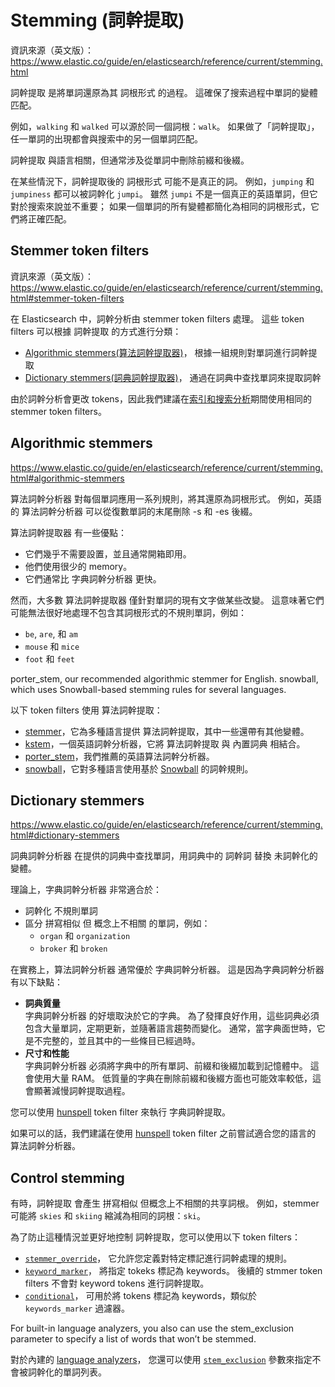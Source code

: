 # Stemming (詞幹提取)

資訊來源（英文版）： https://www.elastic.co/guide/en/elasticsearch/reference/current/stemming.html

詞幹提取 是將單詞還原為其 詞根形式 的過程。 
這確保了搜索過程中單詞的變體匹配。

例如，`walking` 和 `walked` 可以源於同一個詞根：`walk`。 
如果做了「詞幹提取」，任一單詞的出現都會與搜索中的另一個單詞匹配。

詞幹提取 與語言相關，但通常涉及從單詞中刪除前綴和後綴。

在某些情況下，詞幹提取後的 詞根形式 可能不是真正的詞。 
例如，`jumping` 和 `jumpiness` 都可以被詞幹化 `jumpi`。 
雖然 `jumpi` 不是一個真正的英語單詞，但它對於搜索來說並不重要； 如果一個單詞的所有變體都簡化為相同的詞根形式，它們將正確匹配。

## Stemmer token filters

資訊來源（英文版）： https://www.elastic.co/guide/en/elasticsearch/reference/current/stemming.html#stemmer-token-filters

在 Elasticsearch 中，詞幹分析由 stemmer token filters 處理。 
這些 token filters 可以根據 詞幹提取 的方式進行分類：

* [Algorithmic stemmers(算法詞幹提取器)](#algorithmic-stemmers)，
  根據一組規則對單詞進行詞幹提取
* [Dictionary stemmers(詞典詞幹提取器)](#dictionary-stemmers)，
  通過在詞典中查找單詞來提取詞幹

由於詞幹分析會更改 tokens，因此我們建議在[索引和搜索分析](analysis-index-search-time.md)期間使用相同的 stemmer token filters。

## Algorithmic stemmers

https://www.elastic.co/guide/en/elasticsearch/reference/current/stemming.html#algorithmic-stemmers

算法詞幹分析器 對每個單詞應用一系列規則，將其還原為詞根形式。 
例如，英語的 算法詞幹分析器 可以從復數單詞的末尾刪除 -s 和 -es 後綴。

算法詞幹提取器 有一些優點：

* 它們幾乎不需要設置，並且通常開箱即用。
* 他們使用很少的 memory。
* 它們通常比 字典詞幹分析器 更快。

然而，大多數 算法詞幹提取器 僅針對單詞的現有文字做某些改變。 
這意味著它們可能無法很好地處理不包含其詞根形式的不規則單詞，例如：

* `be`, `are`, 和 `am`
* `mouse` 和 `mice`
* `foot` 和 `feet`

porter_stem, our recommended algorithmic stemmer for English.
snowball, which uses Snowball-based stemming rules for several languages.

以下 token filters 使用 算法詞幹提取：

* [stemmer](https://www.elastic.co/guide/en/elasticsearch/reference/current/analysis-stemmer-tokenfilter.html)，它為多種語言提供 算法詞幹提取，其中一些還帶有其他變體。
* [kstem](https://www.elastic.co/guide/en/elasticsearch/reference/current/analysis-kstem-tokenfilter.html)，一個英語詞幹分析器，它將 算法詞幹提取 與 內置詞典 相結合。
* [porter_stem](https://www.elastic.co/guide/en/elasticsearch/reference/current/analysis-porterstem-tokenfilter.html)，我們推薦的英語算法詞幹分析器。
* [snowball](https://www.elastic.co/guide/en/elasticsearch/reference/current/analysis-snowball-tokenfilter.html)，它對多種語言使用基於 [Snowball](https://snowballstem.org/) 的詞幹規則。

## Dictionary stemmers

https://www.elastic.co/guide/en/elasticsearch/reference/current/stemming.html#dictionary-stemmers

詞典詞幹分析器 在提供的詞典中查找單詞，用詞典中的 詞幹詞 替換 未詞幹化的變體。

理論上，字典詞幹分析器 非常適合於：

* 詞幹化 不規則單詞
* 區分 拼寫相似 但 概念上不相關 的單詞，例如：
  * `organ` 和 `organization`
  * `broker` 和 `broken`

在實務上，算法詞幹分析器 通常優於 字典詞幹分析器。 
這是因為字典詞幹分析器有以下缺點：

* __詞典質量__  
  字典詞幹分析器 的好壞取決於它的字典。
  為了發揮良好作用，這些詞典必須包含大量單詞，定期更新，並隨著語言趨勢而變化。
  通常，當字典面世時，它是不完整的，並且其中的一些條目已經過時。
* __尺寸和性能__  
  字典詞幹分析器 必須將字典中的所有單詞、前綴和後綴加載到記憶體中。
  這會使用大量 RAM。
  低質量的字典在刪除前綴和後綴方面也可能效率較低，這會顯著減慢詞幹提取過程。

您可以使用 [hunspell](https://www.elastic.co/guide/en/elasticsearch/reference/current/analysis-hunspell-tokenfilter.html) token filter 來執行 字典詞幹提取。

如果可以的話，我們建議在使用 [hunspell](https://www.elastic.co/guide/en/elasticsearch/reference/current/analysis-hunspell-tokenfilter.html) token filter 
之前嘗試適合您的語言的 算法詞幹分析器。

## Control stemming

有時，詞幹提取 會產生 拼寫相似 但概念上不相關的共享詞根。 
例如，stemmer 可能將 `skies` 和 `skiing` 縮減為相同的詞根：`ski`。

為了防止這種情況並更好地控制 詞幹提取，您可以使用以下 token filters：

* [`stemmer_override`](https://www.elastic.co/guide/en/elasticsearch/reference/current/analysis-stemmer-override-tokenfilter.html)，
  它允許您定義對特定標記進行詞幹處理的規則。
* [`keyword_marker`](https://www.elastic.co/guide/en/elasticsearch/reference/current/analysis-keyword-marker-tokenfilter.html)，
  將指定 tokeks 標記為 keywords。
  後續的 stmmer token filters 不會對 keyword tokens 進行詞幹提取。
* [`conditional`](https://www.elastic.co/guide/en/elasticsearch/reference/current/analysis-condition-tokenfilter.html)，
  可用於將 tokens 標記為 keywords，類似於 `keywords_marker` 過濾器。

For built-in language analyzers, you also can use the stem_exclusion parameter to specify a list of words that won’t be stemmed.

對於內建的 [language analyzers](https://www.elastic.co/guide/en/elasticsearch/reference/current/analysis-lang-analyzer.html)，
您還可以使用 [`stem_exclusion`](https://www.elastic.co/guide/en/elasticsearch/reference/current/analysis-lang-analyzer.html#_excluding_words_from_stemming) 
參數來指定不會被詞幹化的單詞列表。
